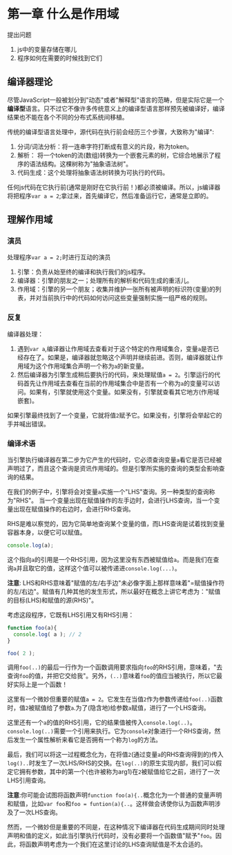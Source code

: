 # 第一章 什么是作用域

提出问题

1. js中的变量存储在哪儿
2. 程序如何在需要的时候找到它们

## 编译器理论

尽管JavaScript一般被划分到"动态"或者"解释型"语言的范畴，但是实际它是一个**编译型**语言。只不过它不像许多传统意义上的编译型语言那样预先被编译好，编译结果也不能在各个不同的分布式系统间移植。

传统的编译型语言处理中，源代码在执行前会经历三个步骤，大致称为"编译":

1. 分词/词法分析：将一连串字符打断成有意义的片段，称为token。
2. 解析： 将一个token的流(数组)转换为一个嵌套元素的树，它综合地展示了程序的语法结构。这棵树称为"抽象语法树"。
3. 代码生成：这个处理将抽象语法树转换为可执行的代码。

任何js代码在它执行前(通常是刚好在它执行前！)都必须被编译。所以，js编译器将把程序`var a = 2`;拿过来，首先编译它，然后准备运行它，通常是立即的。

## 理解作用域

### 演员

处理程序`var a = 2;`时进行互动的演员

1. 引擎：负责从始至终的编译和执行我们的js程序。
2. 编译器：引擎的朋友之一；处理所有的解析和代码生成的重活儿。 
3. 作用域：引擎的另一个朋友；收集并维护一张所有被声明的标识符(变量)的列表，并对当前执行中的代码如何访问这些变量强制实施一组严格的规则。

### 反复

编译器处理：

1. 遇到`var a`,编译器让作用域去查看对于这个特定的作用域集合，变量`a`是否已经存在了。如果是，编译器就忽略这个声明并继续前进。否则，编译器就让作用域为这个作用域集合声明一个称为`a`的新变量。
2. 然后编译器为引擎生成稍后要执行的代码，来处理赋值`a = 2`。引擎运行的代码首先让作用域去查看在当前的作用域集合中是否有一个称为`a`的变量可以访问。如果有，引擎就使用这个变量。如果没有，引擎就查看其它地方(作用域嵌套)。

如果引擎最终找到了一个变量，它就将值`2`赋予它。如果没有，引擎将会举起它的手并喊出错误。

### 编译术语

当引擎执行编译器在第二步为它产生的代码时，它必须查询变量`a`看它是否已经被声明过了，而且这个查询是资讯作用域的。但是引擎所实施的查询的类型会影响查询的结果。

在我们的例子中，引擎将会对变量`a`实施一个"LHS"查询。另一种类型的查询称为"RHS"。
当一个变量出现在赋值操作的左手边时，会进行LHS查询，当一个变量出现在赋值操作的右边时，会进行RHS查询。

RHS是难以察觉的，因为它简单地查询某个变量的值，而LHS查询是试着找到变量容器本身，以便它可以赋值。

```js
console.log(a);
```

这个指向`a`的引用是一个RHS引用，因为这里没有东西被赋值给`a`。而是我们在查询`a`并且取它的值，这样这个值可以被传递进`console.log(...)`。

**注意**: LHS和RHS意味着"赋值的左/右手边"未必像字面上那样意味着"=赋值操作符的左/右边"。赋值有几种其他的发生形式，所以最好在概念上讲它考虑为："赋值的目标(LHS)和赋值的源(RHS)"。

考虑这段程序，它既有LHS引用又有RHS引用：

```js
function foo(a){
  console.log( a ); // 2
}

foo( 2 );
```
调用`foo(..)`的最后一行作为一个函数调用要求指向`foo`的RHS引用，意味着，"去查询`foo`的值，并把它交给我"。另外，`(..)`意味着`foo`的值应当被执行，所以它最好实际上是一个函数！

这里有一个微妙但重要的赋值`a = 2`。它发生在当值`2`作为参数传递给`foo(..)`函数时，值`2`被赋值给了参数`a`.为了(隐含地)给参数`a`赋值，进行了一个LHS查询。

这里还有一个`a`的值的RHS引用，它的结果值被传入`console.log(..)`。`console.log(..)`需要一个引用来执行。它为`console`对象进行一个RHS查询，然后发生一个属性解析来看它是否拥有一个称为`log`的方法。

最后，我们可以将这一过程概念化为，在将值`2`(通过变量`a`的RHS查询得到的)传入`log()..`时发生了一次LHS/RHS的交换。在`log(..)`的原生实现内部，我们可以假定它拥有参数，其中的第一个(也许被称为arg1)在`2`被赋值给它之前，进行了一次LHS引用查询。

**注意**:你可能会试图将函数声明`function foo(a){..`概念化为一个普通的变量声明和赋值，比如`var foo`和`foo = funtion(a){..`。这样做会诱使你认为函数声明涉及了一次LHS查询。

然而，一个微妙但是重要的不同是，在这种情况下编译器在代码生成期间同时处理声明和值的定义，如此当引擎执行代码时，没有必要将一个函数值"赋予"`foo`。因此，将函数声明考虑为一个我们在这里讨论的LHS查询赋值是不太合适的。 